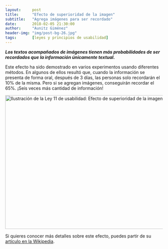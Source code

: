 ```yaml
---
layout:     post
title:      "Efecto de superioridad de la imagen"
subtitle:   "Agrega imágenes para ser recordado"
date:       2018-02-05 21:30:00
author:     "Aunitz Giménez"
header-img: "img/post-bg-26.jpg"
tags:       [leyes y principios de usabilidad]
---
```


<p><em><strong>Los textos acompañados de imágenes tienen más probabilidades de ser recordados que la información únicamente textual.</strong></em></p>

<p>Este efecto ha sido demostrado en varios experimentos usando diferentes métodos. En algunos de ellos resultó que, cuando la información se presenta de forma oral, después de 3 días, las personas solo recordarán el 10% de la misma. Pero si se agregan imágenes, conseguirán recordar el 65%. ¡Seis veces más cantidad de información!

<p><img src="{{ site.baseurl }}/img/ley-11-efecto-superioridad-imagen.png" loading="lazy" alt="Ilustración de la Ley 11 de usabilidad: Efecto de superioridad de la imagen" width="722" height="428"></p>

<p>Si quieres conocer más detalles sobre este efecto, puedes partir de su <a href="https://en.wikipedia.org/wiki/Picture_superiority_effect" target="_blank" rel="noopener noreferrer">artículo en la Wikipedia</a>.</p>
